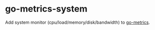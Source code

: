 # go-metrics-system

Add system monitor (cpu/load/memory/disk/bandwidth) to [go-metrics](https://github.com/rcrowley/go-metrics).
